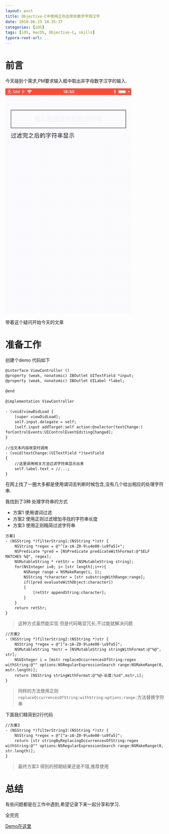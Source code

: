 ```yaml
---
layout: post
title: Objective-C中使用正则去除非数字字母汉字
date: 2018-06-25 18:35:17
categories: [iOS]
tags: [iOS, macOS, Objective-C, skills]
typora-root-url: ..
---
```


# 前言

今天碰到个需求,PM要求输入框中取出非字母数字汉字的输入.

![](/assets/images/20180625FilterString/RegularExpressDemo.gif)

带着这个疑问开始今天的文章

# 准备工作

创建个demo 代码如下

``` objc
@interface ViewController ()
@property (weak, nonatomic) IBOutlet UITextField *input;
@property (weak, nonatomic) IBOutlet UILabel *label;

@end

@implementation ViewController

- (void)viewDidLoad {
    [super viewDidLoad];
    self.input.delegate = self;
    [self.input addTarget:self action:@selector(textChange:) forControlEvents:UIControlEventEditingChanged];
}

//当文本内容改变时调用
- (void)textChange:(UITextField *)textField
{
    //这里调用相关方法过滤字符串显示出来
    self.label.text = //...;
}
```

在网上找了一圈大多都是使用谓词去判断时候包含,没有几个给出相应的处理字符串.

我找到了3种 处理字符串的方式

* 方案1 使用谓词过滤
* 方案2 使用正则过滤增加寻找的字符串长度
* 方案3 使用正则精简过滤字符串


``` objc
方案1
- (NSString *)filterString1:(NSString *)str {
    NSString *regex = @"^[a-zA-Z0-9\u4e00-\u9fa5]+";
    NSPredicate *pred = [NSPredicate predicateWithFormat:@"SELF MATCHES %@", regex];
    NSMutableString * retStr = [NSMutableString string];
    for(NSInteger i=0; i< [str length];i++){
        NSRange range = NSMakeRange(i, 1);
        NSString *character = [str substringWithRange:range];
        if([pred evaluateWithObject:character])
        {
            [retStr appendString:character];
        }
    }
    return retStr;
}
```

> 这种方式虽然能实现 但是代码略显冗长,不过能就解决问题


``` objc
//方案2
- (NSString *)filterString2:(NSString *)str {
    NSString *regex = @"[^a-zA-Z0-9\u4e00-\u9fa5]";
    NSMutableString *mstr = [NSMutableString stringWithFormat:@"%@", str];
    NSUInteger i = [mstr replaceOccurrencesOfString:regex withString:@"" options:NSRegularExpressionSearch range:NSMakeRange(0, mstr.length)];
    return [NSString stringWithFormat:@"%@-长度:%zd",mstr,i];
}
```

> 同样的方法使用正则`replaceOccurrencesOfString:withString:options:range:`方法替换字符串

下面我们精简到2行代码

``` objc
//方案3
- (NSString *)filterString3:(NSString *)str {
    NSString *regex = @"[^a-zA-Z0-9\u4e00-\u9fa5]";
    return [str stringByReplacingOccurrencesOfString:regex withString:@"" options:NSRegularExpressionSearch range:NSMakeRange(0, str.length)];
}
```

> 最终方案3 得到的预期结果还是不错,推荐使用


# 总结

有些问题都是在工作中遇到,希望记录下来一起分享和学习.


全完完

[Demo在这里](https://github.com/sunyazhou13/RegularExpressDemo)



